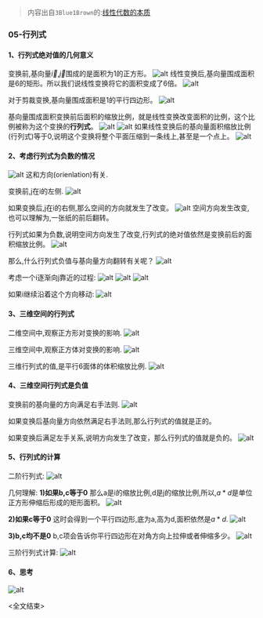 > 内容出自`3Blue1Brown`的:[线性代数的本质](https://www.bilibili.com/video/av6731067/)

### 05-行列式

#### 1、行列式绝对值的几何意义
变换前,基向量$\vec{i}$,$\vec{j}$围成的是面积为1的正方形。
![alt](001.png)
线性变换后,基向量围成面积是6的矩形。所以我们说线性变换将它的面积变成了6倍。
![alt](002.png)

对于剪裁变换,基向量围成面积是1的平行四边形。
![alt](003.png)

基向量围成面积变换前后面积的缩放比例，就是线性变换改变面积的比例，这个比例被称为这个变换的**行列式**。
![alt](004.png)
![alt](005.png)
如果线性变换后的基向量面积缩放比例(行列式)等于0,说明这个变换将整个平面压缩到一条线上,甚至是一个点上。
![alt](006.png)

#### 2、考虑行列式为负数的情况
![alt](007.png)
这和方向(orienlation)有关.

变换前,j在i的左侧.
![alt](008.png)

如果变换后,j在i的右侧,那么空间的方向就发生了改变。
![alt](009.png)
空间方向发生改变,也可以理解为,一张纸的前后翻转。

行列式如果为负数,说明空间方向发生了改变,行列式的绝对值依然是变换前后的面积缩放比例。
![alt](010.png)

那么,什么行列式负值与基向量方向翻转有关呢？
![alt](011.png)

考虑一个i逐渐向j靠近的过程:
![alt](012.png)
![alt](013.png)
![alt](014.png)

如果i继续沿着这个方向移动:
![alt](015.png)

#### 3、三维空间的行列式
二维空间中,观察正方形对变换的影响.
![alt](016.png)

三维空间中,观察正方体对变换的影响.
![alt](017.png)

三维行列式的值,是平行6面体的体积缩放比例.
![alt](018.png)

#### 4、三维空间行列式是负值
变换前的基向量的方向满足右手法则.
![alt](019.png)

如果变换后基向量方向依然满足右手法则,那么行列式的值就是正的。

如果变换后满足左手关系,说明方向发生了改变，那么行列式的值就是负的。
![alt](020.png)

#### 5、行列式的计算
二阶行列式:
![alt](021.png)

几何理解:
**1)如果b,c等于0**
那么a是i的缩放比例,d是j的缩放比例,所以,$a*d$是单位正方形伸缩后形成的矩形面积。
![alt](022.png)

**2)如果c等于0**
这时会得到一个平行四边形,底为a,高为d,面积依然是$a*d$.
![alt](023.png)

**3)b,c均不是0**
b,c项会告诉你平行四边形在对角方向上拉伸或者伸缩多少。
![alt](024.png)

三阶行列式计算:
![alt](025.png)

#### 6、思考
![alt](026.png)

<全文结束>
